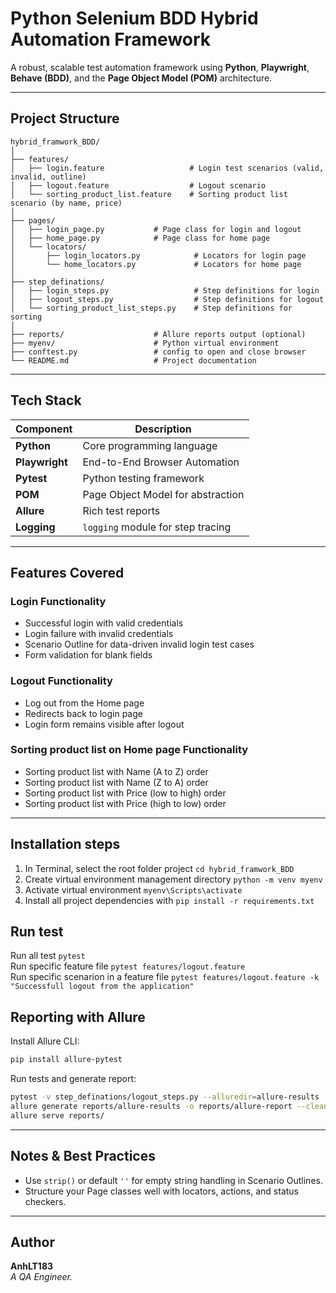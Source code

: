 # Python Selenium BDD Hybrid Automation Framework

A robust, scalable test automation framework using **Python**, **Playwright**, **Behave (BDD)**, and the **Page Object Model (POM)** architecture.

---

## Project Structure

```
hybrid_framwork_BDD/
│
├── features/
│   ├── login.feature                   # Login test scenarios (valid, invalid, outline)
│   ├── logout.feature                  # Logout scenario
│   └── sorting_product_list.feature    # Sorting product list scenario (by name, price)
│
├── pages/
│   ├── login_page.py           # Page class for login and logout
│   ├── home_page.py            # Page class for home page
│   └── locators/
│       ├── login_locators.py            # Locators for login page
│       └── home_locators.py             # Locators for home page
│
├── step_definations/
│   ├── login_steps.py                   # Step definitions for login
│   ├── logout_steps.py                  # Step definitions for logout
│   └── sorting_product_list_steps.py    # Step definitions for sorting
│
├── reports/                    # Allure reports output (optional)
├── myenv/                      # Python virtual environment
├── conftest.py                 # config to open and close browser   
└── README.md                   # Project documentation
```

---

## Tech Stack

| Component       | Description                           |
|---------------  |---------------------------------------|
| **Python**      | Core programming language             |
| **Playwright**  | End-to-End Browser Automation         |
| **Pytest**      | Python testing framework              |
| **POM**         | Page Object Model for abstraction     |
| **Allure**      | Rich test reports                     |
| **Logging**     | `logging` module for step tracing     |

---

## Features Covered

### **Login Functionality**

- Successful login with valid credentials  
- Login failure with invalid credentials  
- Scenario Outline for data-driven invalid login test cases  
- Form validation for blank fields

### **Logout Functionality**

- Log out from the Home page  
- Redirects back to login page  
- Login form remains visible after logout  

### **Sorting product list on Home page Functionality**

- Sorting product list with Name (A to Z) order 
- Sorting product list with Name (Z to A) order  
- Sorting product list with Price (low to high) order  
- Sorting product list with Price (high to low) order  

---

## Installation steps
1. In Terminal, select the root folder project `cd hybrid_framwork_BDD`
2. Create virtual environment management directory `python -m venv myenv`
3. Activate virtual environment `myenv\Scripts\activate`
4. Install all project dependencies with `pip install -r requirements.txt`

## Run test
Run all test `pytest`  
Run specific feature file `pytest features/logout.feature`  
Run specific scenarion in a feature file `pytest features/logout.feature -k "Successfull logout from the application"`  

## Reporting with Allure

Install Allure CLI:

```bash
pip install allure-pytest
```

Run tests and generate report:

```bash
pytest -v step_definations/logout_steps.py --alluredir=allure-results
allure generate reports/allure-results -o reports/allure-report --clean
allure serve reports/
```

---

## Notes & Best Practices
- Use `strip()` or default `''` for empty string handling in Scenario Outlines.
- Structure your Page classes well with locators, actions, and status checkers.
---

## Author

**AnhLT183**  
_A QA Engineer._